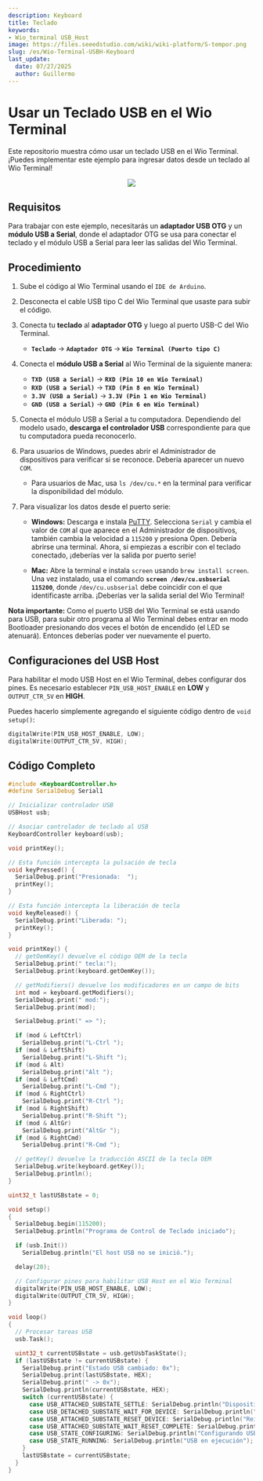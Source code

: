 ```yaml
---
description: Keyboard
title: Teclado
keywords:
- Wio_terminal USB_Host
image: https://files.seeedstudio.com/wiki/wiki-platform/S-tempor.png
slug: /es/Wio-Terminal-USBH-Keyboard
last_update:
  date: 07/27/2025
  author: Guillermo
---
```


# Usar un Teclado USB en el Wio Terminal

Este repositorio muestra cómo usar un teclado USB en el Wio Terminal. ¡Puedes implementar este ejemplo para ingresar datos desde un teclado al Wio Terminal!

<div align="center"><img width ="{500}" src="https://files.seeedstudio.com/wiki/Wio-Terminal/img/20200108143407.gif"/></div>

## Requisitos

Para trabajar con este ejemplo, necesitarás un **adaptador USB OTG** y un **módulo USB a Serial**, donde el adaptador OTG se usa para conectar el teclado y el módulo USB a Serial para leer las salidas del Wio Terminal.

## Procedimiento

1. Sube el código al Wio Terminal usando el `IDE de Arduino`.

2. Desconecta el cable USB tipo C del Wio Terminal que usaste para subir el código.

3. Conecta tu **teclado** al **adaptador OTG** y luego al puerto USB-C del Wio Terminal.  
   - **`Teclado`** -> **`Adaptador OTG`** -> **`Wio Terminal (Puerto tipo C)`**

4. Conecta el **módulo USB a Serial** al Wio Terminal de la siguiente manera:  
   - **`TXD (USB a Serial)`** -> **`RXD (Pin 10 en Wio Terminal)`**  
   - **`RXD (USB a Serial)`** -> **`TXD (Pin 8 en Wio Terminal)`**  
   - **`3.3V (USB a Serial)`** -> **`3.3V (Pin 1 en Wio Terminal)`**  
   - **`GND (USB a Serial)`** -> **`GND (Pin 6 en Wio Terminal)`**

5. Conecta el módulo USB a Serial a tu computadora. Dependiendo del modelo usado, **descarga el controlador USB** correspondiente para que tu computadora pueda reconocerlo.

6. Para usuarios de Windows, puedes abrir el Administrador de dispositivos para verificar si se reconoce. Debería aparecer un nuevo `COM`.  
   - Para usuarios de Mac, usa `ls /dev/cu.*` en la terminal para verificar la disponibilidad del módulo.

7. Para visualizar los datos desde el puerto serie:  
   - **Windows:** Descarga e instala [PuTTY](https://www.putty.org/). Selecciona `Serial` y cambia el valor de `COM` al que aparece en el Administrador de dispositivos, también cambia la velocidad a `115200` y presiona Open. Debería abrirse una terminal. Ahora, si empiezas a escribir con el teclado conectado, ¡deberías ver la salida por puerto serie!

   - **Mac:** Abre la terminal e instala `screen` usando `brew install screen`. Una vez instalado, usa el comando **`screen /dev/cu.usbserial 115200`**, donde `/dev/cu.usbserial` debe coincidir con el que identificaste arriba. ¡Deberías ver la salida serial del Wio Terminal!

**Nota importante:** Como el puerto USB del Wio Terminal se está usando para USB, para subir otro programa al Wio Terminal debes entrar en modo Bootloader presionando dos veces el botón de encendido (el LED se atenuará). Entonces deberías poder ver nuevamente el puerto.

## Configuraciones del USB Host

Para habilitar el modo USB Host en el Wio Terminal, debes configurar dos pines. Es necesario establecer `PIN_USB_HOST_ENABLE` en **LOW** y `OUTPUT_CTR_5V` en **HIGH**.

Puedes hacerlo simplemente agregando el siguiente código dentro de `void setup()`:

```cpp
digitalWrite(PIN_USB_HOST_ENABLE, LOW);
digitalWrite(OUTPUT_CTR_5V, HIGH);
```

## Código Completo

```cpp
#include <KeyboardController.h>
#define SerialDebug Serial1

// Inicializar controlador USB
USBHost usb;

// Asociar controlador de teclado al USB
KeyboardController keyboard(usb);

void printKey();

// Esta función intercepta la pulsación de tecla
void keyPressed() {
  SerialDebug.print("Presionada:  ");
  printKey();
}

// Esta función intercepta la liberación de tecla
void keyReleased() {
  SerialDebug.print("Liberada: ");
  printKey();
}

void printKey() {
  // getOemKey() devuelve el código OEM de la tecla
  SerialDebug.print(" tecla:");
  SerialDebug.print(keyboard.getOemKey());

  // getModifiers() devuelve los modificadores en un campo de bits
  int mod = keyboard.getModifiers();
  SerialDebug.print(" mod:");
  SerialDebug.print(mod);

  SerialDebug.print(" => ");

  if (mod & LeftCtrl)
    SerialDebug.print("L-Ctrl ");
  if (mod & LeftShift)
    SerialDebug.print("L-Shift ");
  if (mod & Alt)
    SerialDebug.print("Alt ");
  if (mod & LeftCmd)
    SerialDebug.print("L-Cmd ");
  if (mod & RightCtrl)
    SerialDebug.print("R-Ctrl ");
  if (mod & RightShift)
    SerialDebug.print("R-Shift ");
  if (mod & AltGr)
    SerialDebug.print("AltGr ");
  if (mod & RightCmd)
    SerialDebug.print("R-Cmd ");

  // getKey() devuelve la traducción ASCII de la tecla OEM
  SerialDebug.write(keyboard.getKey());
  SerialDebug.println();
}

uint32_t lastUSBstate = 0;

void setup()
{
  SerialDebug.begin(115200);
  SerialDebug.println("Programa de Control de Teclado iniciado");

  if (usb.Init())
    SerialDebug.println("El host USB no se inició.");

  delay(20);

  // Configurar pines para habilitar USB Host en el Wio Terminal
  digitalWrite(PIN_USB_HOST_ENABLE, LOW);
  digitalWrite(OUTPUT_CTR_5V, HIGH);
}

void loop()
{
  // Procesar tareas USB
  usb.Task();

  uint32_t currentUSBstate = usb.getUsbTaskState();
  if (lastUSBstate != currentUSBstate) {
    SerialDebug.print("Estado USB cambiado: 0x");
    SerialDebug.print(lastUSBstate, HEX);
    SerialDebug.print(" -> 0x");
    SerialDebug.println(currentUSBstate, HEX);
    switch (currentUSBstate) {
      case USB_ATTACHED_SUBSTATE_SETTLE: SerialDebug.println("Dispositivo conectado"); break;
      case USB_DETACHED_SUBSTATE_WAIT_FOR_DEVICE: SerialDebug.println("Desconectado, esperando dispositivo"); break;
      case USB_ATTACHED_SUBSTATE_RESET_DEVICE: SerialDebug.println("Reiniciando dispositivo"); break;
      case USB_ATTACHED_SUBSTATE_WAIT_RESET_COMPLETE: SerialDebug.println("Reinicio completo"); break;
      case USB_STATE_CONFIGURING: SerialDebug.println("Configurando USB"); break;
      case USB_STATE_RUNNING: SerialDebug.println("USB en ejecución"); break;
    }
    lastUSBstate = currentUSBstate;
  }
}
```
